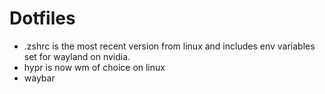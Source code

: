 # Dotfiles

* .zshrc is the most recent version from linux and includes env variables set for wayland on nvidia.
* hypr is now wm of choice on linux
* waybar

